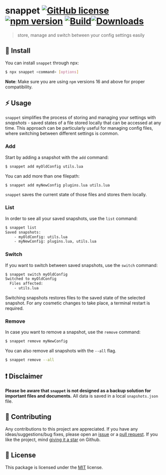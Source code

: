 # snappet   [![GitHub license](https://img.shields.io/badge/license-MIT-blue.svg)](https://github.com/ad4mx/snappet/blob/main/LICENSE) [![npm version](https://img.shields.io/npm/v/snappet.svg?style=flat)](https://www.npmjs.com/package/snappet) [![Build](https://github.com/ad4mx/snappet/actions/workflows/node.js.yml/badge.svg)](https://github.com/ad4mx/snappet/actions/workflows/node.js.yml)[![Downloads](https://img.shields.io/npm/dm/snappet.svg)](https://www.npmjs.com/package/snappet)
> store, manage and switch between your config settings easily

## 🔨 Install
You can install `snappet` through npx:
```bash
$ npx snappet <command> [options]
```

<b>Note</b>: Make sure you are using `npm` versions 16 and above for proper compatibility.

## ⚡ Usage

`snappet` simplifies the process of storing and managing your settings with *snapshots* - saved states of a file stored locally that can be accessed at any time. This approach can be particularly useful for managing config files, where switching between different settings is common.

### Add
Start by adding a snapshot with the `add` command:
```bash
$ snappet add myOldConfig utils.lua
```
You can add more than one filepath:
```bash
$ snappet add myNewConfig plugins.lua utils.lua
```
`snappet` saves the current state of those files and stores them locally. 
### List
In order to see all your saved snapshots, use the `list` command:
```bash
$ snappet list
Saved snapshots:
    - myOldConfig: utils.lua
    - myNewConfig: plugins.lua, utils.lua
```
### Switch
If you want to switch between saved snapshots, use the `switch` command:
```bash
$ snappet switch myOldConfig
Switched to myOldConfig
  Files affected:
    - utils.lua
```
Switching snapshots restores files to the saved state of the selected snapshot.
For any cosmetic changes to take place, a terminal restart is required.

### Remove
In case you want to remove a snapshot, use the `remove` command:
```bash
$ snappet remove myNewConfig
```
You can also remove all snapshots with the `--all` flag.

```bash
$ snappet remove --all
```

## ❗ Disclaimer

<b>Please be aware that `snappet` is not designed as a backup solution for important files and documents.</b> All data is saved in a local `snapshots.json` file.

## 🚧 Contributing

Any contributions to this project are appreciated. If you have any ideas/suggestions/bug fixes, please open an [issue](https://github.com/ad4mx/snappet/issues) or a [pull request](https://github.com/ad4mx/snappet/pulls). If you like the project, mind [giving it a star](https://github.com/ad4mx/snappet) on Github.

## 📑 License

This package is licensed under the [MIT](./LICENSE) license.

